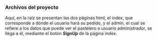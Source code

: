 ### Archivos del proyecto

Aquí, en la raíz se presentan las dos páginas html, el index, que corresponde a dónde el usuario hará su pedido, y el admin, el cual se refiere a los datos que puede ver
el pastelero o usuario administrador, se llega a él, mediante el botón ***SignUp*** de la página index.
